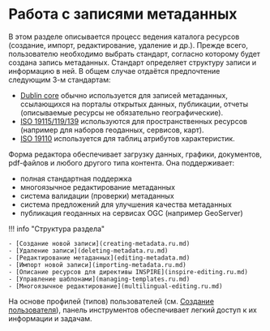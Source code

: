 # Работа с записями метаданных

В этом разделе описывается процесс ведения каталога ресурсов (создание, импорт, редактирование, удаление и др.). Прежде всего, пользователю необходимо выбрать стандарт, согласно которому будет создана запись метаданных. Стандарт определяет структуру записи и информацию в ней. В общем случае отдаётся предпочтение следующим 3-м стандартам:

- [Dublin core](https://dublincore.org/) обычно используется для записей метаданных, ссылающихся на порталы открытых данных, публикации, отчеты (описываемые ресурсы не обязательно географические).
- [ISO 19115/119/139](https://www.iso.org/iso/en/home/store/catalogue_tc/catalogue_detail.htm?csnumber=32557) используются для пространственных ресурсов (например для наборов геоданных, сервисов, карт).
- [ISO 19110](https://www.iso.org/iso/en/iso_catalogue/catalogue_tc/catalogue_detail.htm?csnumber=39965) используется для таблиц атрибутов характеристик.

Форма редактора обеспечивает загрузку данных, графики, документов, pdf-файлов и любого другого типа контента. Она поддерживает:

- полная стандартная поддержка
- многоязычное редактирование метаданных
- система валидации (проверки) метаданных
- система предложений для улучшения качества метаданных
- публикация геоданных на сервисах OGC (например GeoServer)

!!! info "Структура раздела"

    - [Создание новой записи](creating-metadata.ru.md)
    - [Удаление записи](deleting-metadata.ru.md)
    - [Редактирование метаданных](editing-metadata.md)
    - [Импорт новой записи](importing-metadata.ru.md)
    - [Описание ресурсов для директивы INSPIRE](inspire-editing.ru.md)
    - [Управление шаблонами](managing-templates.ru.md)
    - [Многоязычное редактирование](multilingual-editing.ru.md)

На основе профилей (типов) пользователей (см. [Создание пользователя](../../administrator-guide/managing-users-and-groups/creating-user.md)), панель инструментов обеспечивает легкий доступ к их информации и задачам.